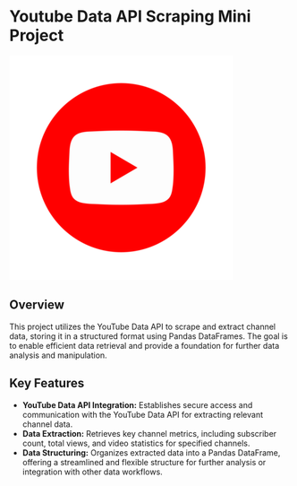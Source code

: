 # Youtube Data API Scraping Mini Project

![](https://github.com/mhdkerol/Youtube-Data-API-Scraping-Project/blob/main/youtube-logo-youtube-logo-transparent-youtube-icon-transparent-free-free-png.webp)

## Overview

This project utilizes the YouTube Data API to scrape and extract channel data, storing it in a structured format using Pandas DataFrames. The goal is to enable efficient data retrieval and provide a foundation for further data analysis and manipulation.

## Key Features

- **YouTube Data API Integration:** Establishes secure access and communication with the YouTube Data API for extracting relevant channel data.
- **Data Extraction:** Retrieves key channel metrics, including subscriber count, total views, and video statistics for specified channels.
- **Data Structuring:** Organizes extracted data into a Pandas DataFrame, offering a streamlined and flexible structure for further analysis or integration with other data workflows.
